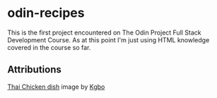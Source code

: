 # odin-recipes
This is the first project encountered on The Odin Project Full Stack
Development Course. As at this point I'm just using HTML knowledge covered in the course so far.

## Attributions
[Thai Chicken dish](./img/thai-chicken-dish.jpg) image by [Kgbo](https://commons.wikimedia.org/wiki/User:Kgbo)